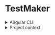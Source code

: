 # TestMaker


<details><summary>Angular CLI</summary>
  
<br>

This project was generated with [Angular CLI](https://github.com/angular/angular-cli) version 14.0.4.  
  
## Development server

Run `ng serve` for a dev server. Navigate to `http://localhost:4200/`. The application will automatically reload if you change any of the source files.

## Code scaffolding

Run `ng generate component component-name` to generate a new component. You can also use `ng generate directive|pipe|service|class|guard|interface|enum|module`.

## Build

Run `ng build` to build the project. The build artifacts will be stored in the `dist/` directory.

## Running unit tests

Run `ng test` to execute the unit tests via [Karma](https://karma-runner.github.io).

## Running end-to-end tests

Run `ng e2e` to execute the end-to-end tests via a platform of your choice. To use this command, you need to first add a package that implements end-to-end testing capabilities.

## Further help

To get more help on the Angular CLI use `ng help` or go check out the [Angular CLI Overview and Command Reference](https://angular.io/cli) page.
  
</details>

<details><summary>Project context</summary>


## Minimum requested requirements:

* Front end:

  * The use of a framework is not mandatory but it is recommended (In the case of not using a framework, a packager should be used Eg: Parcel)
  * The frontend will make requests to the REST API
  * From the front part you have to be able to perform the actions of a CRUD


* back end:

  * The backend part must be done with JAVA and using Springboot
  * A REST API must be built so that the front can consume the data.
  * The API must allow performing a CRUD


* Extra:

  * Implement the possibility of performing a search for a specific piece of data with a search engine
  
  
## Pedagogical Modalities
  
* The organization at the sprint level is free. The development team must follow the SCRUM framework in terms of organization. Management tools such as Jira, Trello or GitKraken or other must be used. It will be evaluated according to the established competency framework, the self-assessment will be done individually (competency tree).

## Performance criteria
  
  
### The final result must meet the minimum requirements.

* Evaluation Modalities
  
  * Product demos. Oral presentation as well as slide presentation of the workflow. Code review.

* Deliverables
  - Link to the presentation of the project
  - Repository Link
